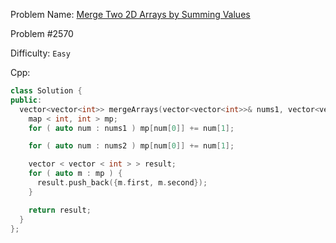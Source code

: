 Problem Name: [Merge Two 2D Arrays by Summing Values]()

Problem #2570

Difficulty: `Easy`

Cpp:

```cpp
class Solution {
public:
  vector<vector<int>> mergeArrays(vector<vector<int>>& nums1, vector<vector<int>>& nums2) {
    map < int, int > mp;
    for ( auto num : nums1 ) mp[num[0]] += num[1];

    for ( auto num : nums2 ) mp[num[0]] += num[1];

    vector < vector < int > > result;
    for ( auto m : mp ) {
      result.push_back({m.first, m.second});
    }

    return result;
  }
};
```
